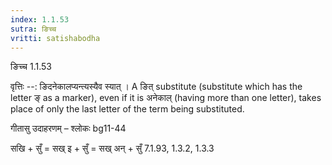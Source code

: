 ```yaml
---
index: 1.1.53
sutra: ङिच्च
vritti: satishabodha
---
```



 ङिच्च 1.1.53 


वृत्तिः --: ङिदनेकालप्यन्त्यस्यैव स्यात् । A ङित् substitute (substitute which has the letter ङ् as a marker), even if it is अनेकाल् (having more than one letter), takes place of only the last letter of the term being substituted. 


गीतासु उदाहरणम् – श्लोकः bg11-44 


सखि + सुँ = सख् इ + सुँ = सख् अन् + सुँ 7.1.93, 1.3.2, 1.3.3 



